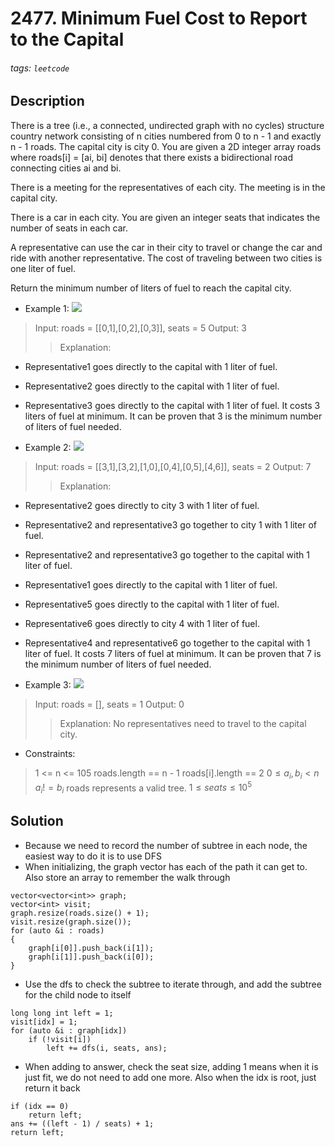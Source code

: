 # 2477. Minimum Fuel Cost to Report to the Capital
###### tags: `leetcode`
## Description
There is a tree (i.e., a connected, undirected graph with no cycles) structure country network consisting of n cities numbered from 0 to n - 1 and exactly n - 1 roads. The capital city is city 0. You are given a 2D integer array roads where roads[i] = [ai, bi] denotes that there exists a bidirectional road connecting cities ai and bi.

There is a meeting for the representatives of each city. The meeting is in the capital city.

There is a car in each city. You are given an integer seats that indicates the number of seats in each car.

A representative can use the car in their city to travel or change the car and ride with another representative. The cost of traveling between two cities is one liter of fuel.

Return the minimum number of liters of fuel to reach the capital city.

- Example 1:
![](https://i.imgur.com/ia71CNc.png)

>Input: roads = [[0,1],[0,2],[0,3]], seats = 5
Output: 3
>>Explanation: 
- Representative1 goes directly to the capital with 1 liter of fuel.
- Representative2 goes directly to the capital with 1 liter of fuel.
- Representative3 goes directly to the capital with 1 liter of fuel.
It costs 3 liters of fuel at minimum. 
It can be proven that 3 is the minimum number of liters of fuel needed.

- Example 2:
![](https://i.imgur.com/ADM2tjT.png)

>Input: roads = [[3,1],[3,2],[1,0],[0,4],[0,5],[4,6]], seats = 2
Output: 7
>>Explanation: 
- Representative2 goes directly to city 3 with 1 liter of fuel.
- Representative2 and representative3 go together to city 1 with 1 liter of fuel.
- Representative2 and representative3 go together to the capital with 1 liter of fuel.
- Representative1 goes directly to the capital with 1 liter of fuel.
- Representative5 goes directly to the capital with 1 liter of fuel.
- Representative6 goes directly to city 4 with 1 liter of fuel.
- Representative4 and representative6 go together to the capital with 1 liter of fuel.
It costs 7 liters of fuel at minimum. 
It can be proven that 7 is the minimum number of liters of fuel needed.

- Example 3:
![](https://i.imgur.com/Jcmw3U2.png)

>Input: roads = [], seats = 1
Output: 0
>>Explanation: No representatives need to travel to the capital city.

- Constraints:

>1 <= n <= 105
roads.length == n - 1
roads[i].length == 2
$0 \leq a_i, b_i < n$
$a_i != b_i$
roads represents a valid tree.
$1 \leq seats \leq 10^5$

## Solution
- Because we need to record the number of subtree in each node, the easiest way to do it is to use DFS
- When initializing, the graph vector has each of the path it can get to. Also store an array to remember the walk through
```cpp=
vector<vector<int>> graph;
vector<int> visit;
graph.resize(roads.size() + 1);
visit.resize(graph.size());
for (auto &i : roads)
{
    graph[i[0]].push_back(i[1]);
    graph[i[1]].push_back(i[0]);
}
```
- Use the dfs to check the subtree to iterate through, and add the subtree for the child node to itself
```cpp=
long long int left = 1;
visit[idx] = 1;
for (auto &i : graph[idx])
    if (!visit[i])
        left += dfs(i, seats, ans);
```
- When adding to answer, check the seat size, adding 1 means when it is just fit, we do not need to add one more. Also when the idx is root, just return it back
```cpp=
if (idx == 0)
    return left;
ans += ((left - 1) / seats) + 1;
return left;
```
